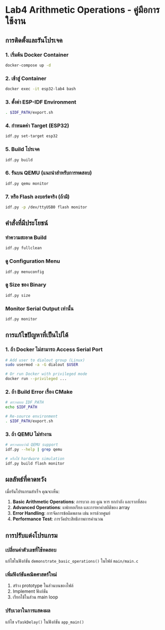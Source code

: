 # Lab4 Arithmetic Operations - คู่มือการใช้งาน

## การติดตั้งและรันโปรเจค

### 1. เริ่มต้น Docker Container
```bash
docker-compose up -d
```

### 2. เข้าสู่ Container
```bash
docker exec -it esp32-lab4 bash
```

### 3. ตั้งค่า ESP-IDF Environment
```bash
. $IDF_PATH/export.sh
```

### 4. กำหนดค่า Target (ESP32)
```bash
idf.py set-target esp32
```

### 5. Build โปรเจค
```bash
idf.py build
```

### 6. รันบน QEMU (แนะนำสำหรับการทดสอบ)
```bash
idf.py qemu monitor
```

### 7. หรือ Flash ลงบอร์ดจริง (ถ้ามี)
```bash
idf.py -p /dev/ttyUSB0 flash monitor
```

## คำสั่งที่มีประโยชน์

### ทำความสะอาด Build
```bash
idf.py fullclean
```

### ดู Configuration Menu
```bash
idf.py menuconfig
```

### ดู Size ของ Binary
```bash
idf.py size
```

### Monitor Serial Output เท่านั้น
```bash
idf.py monitor
```

## การแก้ไขปัญหาที่เป็นไปได้

### 1. ถ้า Docker ไม่สามารถ Access Serial Port
```bash
# Add user to dialout group (Linux)
sudo usermod -a -G dialout $USER

# Or run Docker with privileged mode
docker run --privileged ...
```

### 2. ถ้า Build Error เรื่อง CMake
```bash
# ตรวจสอบ IDF_PATH
echo $IDF_PATH

# Re-source environment
. $IDF_PATH/export.sh
```

### 3. ถ้า QEMU ไม่ทำงาน
```bash
# ตรวจสอบว่ามี QEMU support
idf.py --help | grep qemu

# หรือใช้ hardware simulation
idf.py build flash monitor
```

## ผลลัพธ์ที่คาดหวัง

เมื่อรันโปรแกรมสำเร็จ คุณจะเห็น:

1. **Basic Arithmetic Operations**: การบวก ลบ คูณ หาร ยกกำลัง และรากที่สอง
2. **Advanced Operations**: แฟกทอเรียล และการหาค่าสถิติของ array
3. **Error Handling**: การจัดการข้อผิดพลาด เช่น หารด้วยศูนย์
4. **Performance Test**: การวัดประสิทธิภาพการคำนวณ

## การปรับแต่งโปรแกรม

### เปลี่ยนค่าตัวเลขที่ใช้ทดสอบ
แก้ไขในฟังก์ชัน `demonstrate_basic_operations()` ในไฟล์ `main/main.c`

### เพิ่มฟังก์ชันคณิตศาสตร์ใหม่
1. สร้าง prototype ในส่วนบนของไฟล์
2. Implement ฟังก์ชัน
3. เรียกใช้ในส่วน main loop

### ปรับเวลาในการแสดงผล
แก้ไข `vTaskDelay()` ในฟังก์ชัน `app_main()`

